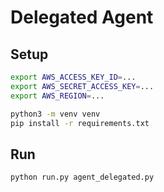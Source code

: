 # Delegated Agent

## Setup
```bash
export AWS_ACCESS_KEY_ID=...
export AWS_SECRET_ACCESS_KEY=...
export AWS_REGION=...

python3 -m venv venv
pip install -r requirements.txt
```

## Run
```bash
python run.py agent_delegated.py
```